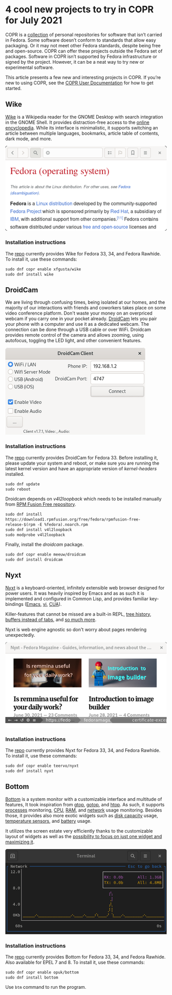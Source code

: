 # 4 cool new projects to try in COPR for July 2021

COPR is a [collection][copr] of personal repositories for software
that isn’t carried in Fedora. Some software doesn’t conform to
standards that allow easy packaging. Or it may not meet other Fedora
standards, despite being free and open-source. COPR can offer these
projects outside the Fedora set of packages. Software in COPR isn’t
supported by Fedora infrastructure or signed by the project. However,
it can be a neat way to try new or experimental software.

This article presents a few new and interesting projects in COPR. If
you’re new to using COPR, see the [COPR User Documentation][copr-docs]
for how to get started.


## Wike
[Wike][wike] is a Wikipedia reader for the GNOME Desktop with search
integration in the GNOME Shell. It provides distraction-free access to
the [online encyclopedia][wikipedia]. While its interface is
minimalistic, it supports switching an article between multiple
languages, bookmarks, article table of contents, dark mode, and more.

![Wike][wike-img]

### Installation instructions

The [repo][wike-copr] currently provides Wike for Fedora
33, 34, and Fedora Rawhide. To install it, use these commands:

```
sudo dnf copr enable xfgusta/wike
sudo dnf install wike
```


## DroidCam
We are living through confusing times, being isolated at our homes, and
the majority of our interactions with friends and coworkers takes
place on some video conference platform. Don't waste your money on an
overpriced webcam if you carry one in your pocket already.
[DroidCam][droidcam] lets you pair your phone with a computer and use
it as a dedicated webcam. The connection can be done through a USB
cable or over WiFi. Droidcam provides remote control of the camera and
allows zooming, using autofocus, toggling the LED light, and other
convenient features.

![DroidCam][droidcam-img]

### Installation instructions

The [repo][droidcam-copr] currently provides DroidCam for Fedora 33.
Before installing it, please update your system and reboot, or make sure you are
running the latest kernel version and have an appropriate version of
_kernel-headers_ installed.

```
sudo dnf update
sudo reboot
```

Droidcam depends on _v4l2loopback_ which needs to be installed manually from
[RPM Fusion Free repository][rpm-fusion-free-repository].

```
sudo dnf install https://download1.rpmfusion.org/free/fedora/rpmfusion-free-release-$(rpm -E %fedora).noarch.rpm
sudo dnf install v4l2loopback
sudo modprobe v4l2loopback
```

Finally, install the _droidcam_ package.

```
sudo dnf copr enable meeuw/droidcam
sudo dnf install droidcam
```


## Nyxt
[Nyxt][nyxt] is a keyboard-oriented, infinitely extensible web browser
designed for power users. It was heavily inspired by Emacs and as as
such it is implemented and configured in Common Lisp, and provides
familiar key-bindings ([Emacs][emacs], [vi][vi], [CUA][cua]).

Killer-features that cannot be missed are a built-in REPL,
[tree history][nyxt-history], [buffers instead of tabs][nyxt-buffers],
and [so much more][nyxt].

Nyxt is web engine agnostic so don't worry about pages rendering
unexpectedly.

![Nyxt][nyxt-img]

### Installation instructions

The [repo][nyxt-copr] currently provides Nyxt for Fedora
33, 34, and Fedora Rawhide. To install it, use these commands:

```
sudo dnf copr enable teervo/nyxt
sudo dnf install nyxt
```


## Bottom
[Bottom][bottom] is a system monitor with a customizable interface and
multitude of features, It took inspiration from [gtop][gtop], [gotop][gotop],
and [htop][htop]. As such, it supports [processes][bottom-processes]
monitoring, [CPU][bottom-cpu], [RAM][bottom-ram],
and [network][bottom-network] usage monitoring. Besides those, it
provides also more exotic widgets such as [disk capacity][bottom-disk]
usage, [temperature sensors][bottom-temp], and
[battery][bottom-battery] usage.

It utilizes the screen estate very efficiently thanks to the
customizable layout of widgets as well as the
[possibility to focus on just one widget and maximizing it][expansion].

![Bottom][bottom-img]

### Installation instructions

The [repo][bottom-copr] currently provides Bottom for Fedora
33, 34, and Fedora Rawhide. Also available for EPEL 7 and 8.
To install it, use these commands:

```
sudo dnf copr enable opuk/bottom
sudo dnf install bottom
```

Use `btm` command to run the program.



[copr]: https://copr.fedorainfracloud.org/
[copr-docs]: https://docs.pagure.org/copr.copr/user_documentation.html

[wike]: https://github.com/hugolabe/Wike
[wike-copr]: https://copr.fedorainfracloud.org/coprs/xfgusta/wike/
[wike-img]: img/wike.png
[wikipedia]: https://en.wikipedia.org/wiki/Main_Page

[droidcam]: https://www.dev47apps.com/
[droidcam-copr]: https://copr.fedorainfracloud.org/coprs/meeuw/droidcam
[droidcam-img]: img/droidcam.png
[rpm-fusion-free-repository]: https://docs.fedoraproject.org/en-US/quick-docs/setup_rpmfusion/#proc_enabling-the-rpmfusion-repositories-using-command-line-utilities_enabling-the-rpmfusion-repositories

[nyxt]: https://nyxt.atlas.engineer/
[nyxt-copr]: https://copr.fedorainfracloud.org/coprs/teervo/nyxt/
[nyxt-img]: img/nyxt.png
[emacs]: https://en.wikipedia.org/wiki/Emacs
[vi]: https://en.wikipedia.org/wiki/Vim_(text_editor)
[cua]: https://en.wikipedia.org/wiki/IBM_Common_User_Access
[nyxt-history]: https://nyxt.atlas.engineer/#tree
[nyxt-buffers]: https://nyxt.atlas.engineer/#fuzzy

[bottom]: https://github.com/ClementTsang/bottom
[bottom-copr]: https://copr.fedorainfracloud.org/coprs/opuk/bottom/
[bottom-img]: img/bottom.png
[gtop]: https://github.com/aksakalli/gtop
[gotop]: https://github.com/xxxserxxx/gotop
[htop]: https://github.com/htop-dev/htop/
[expansion]: https://clementtsang.github.io/bottom/nightly/usage/general-usage/#expansion
[bottom-processes]: https://clementtsang.github.io/bottom/nightly/usage/widgets/process/
[bottom-cpu]: https://clementtsang.github.io/bottom/nightly/usage/widgets/cpu/
[bottom-ram]: https://clementtsang.github.io/bottom/nightly/usage/widgets/memory/
[bottom-network]: https://clementtsang.github.io/bottom/nightly/usage/widgets/network/
[bottom-disk]: https://clementtsang.github.io/bottom/nightly/usage/widgets/disk/
[bottom-temp]: https://clementtsang.github.io/bottom/nightly/usage/widgets/temperature/
[bottom-battery]: https://clementtsang.github.io/bottom/nightly/usage/widgets/battery/

[glow]: https://github.com/charmbracelet/glow
[glow-copr]: https://copr.fedorainfracloud.org/coprs/keefle/glow/
[glow-img]: img/glow.png
